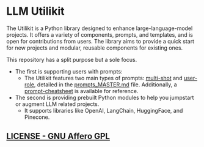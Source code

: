 # LLM Utilikit

The Utilikit is a Python library designed to enhance large-language-model projects. It offers a variety of components, prompts, and templates, and is open for contributions from users. The library aims to provide a quick start for new projects and modular, reusable components for existing ones. 

This repository has a split purpose but a sole focus.
* The first is supporting users with prompts:
  * The Utilikit features two main types of prompts: [multi-shot](./prompts_MASTER.md#Multi-Shot-Prompts) and [user-role](./prompts_MASTER.md#User-Role-Prompts), detailed in the [prompts_MASTER.md](./prompts_MASTER.md) file. Additionally, a [prompt-cheatsheet](./prompt-cheatsheet.md) is available for reference.
* The second is providing prebuilt Python modules to help you jumpstart or augment LLM related projects.
  * It supports libraries like OpenAI, LangChain, HuggingFace, and Pinecone.

## [LICENSE - GNU Affero GPL](./LICENSE)
